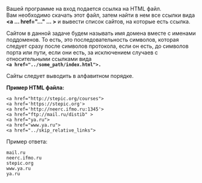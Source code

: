 Вашей программе на вход подается ссылка на HTML файл.  
Вам необходимо скачать этот файл, затем найти в нем все ссылки вида
**<a ... href="..." ... >** и вывести список сайтов, на которые есть ссылка.

Сайтом в данной задаче будем называть имя домена вместе с именами поддоменов. 
То есть, это последовательность символов, которая следует сразу после символов протокола, 
если он есть, до символов порта или пути, если они есть, за исключением случаев с 
относительными ссылками вида  
**`<a href="../some_path/index.html">.`**

Сайты следует выводить в алфавитном порядке.

**Пример HTML файла:**
```
<a href="http://stepic.org/courses">
<a href='https://stepic.org'>
<a href='http://neerc.ifmo.ru:1345'>
<a href="ftp://mail.ru/distib" >
<a href="ya.ru">
<a href="www.ya.ru">
<a href="../skip_relative_links">
```

Пример ответа:
```
mail.ru
neerc.ifmo.ru
stepic.org
www.ya.ru
ya.ru
```